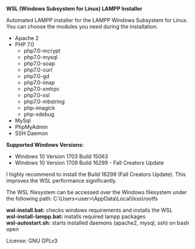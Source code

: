 **WSL (Windows Subsystem for Linux) LAMPP Installer**

Automated LAMPP installer for the LAMPP Windows Subsystem for Linux. You can choose the modules you need during the installation.
- Apache 2
- PHP 7.0
  - php7.0-mcrypt 
  - php7.0-mysql 
  - php7.0-soap 
  - php7.0-curl 
  - php7.0-gd 
  - php7.0-imap 
  - php7.0-xmlrpc 
  - php7.0-xsl 
  - php7.0-mbstring
  - php-imagick
  - php-xdebug
- MySql
- PhpMyAdmin
- SSH Daemon

**Supported Windows Versions:**
- Windows 10 Version 1703 Build 15063
- Windows 10 Version 1709 Build 16299 - Fall Creators Update

I highly recommend to install the Build 16299 (Fall Creators Update). This improves the WSL performance significantly.

The WSL filesystem can be accessed over the Windows filesystem under the following path: 
C:\Users\<user>\AppData\Local\lxss\rootfs

<b>wsl-install.bat:</b> checks windows requirements and installs the WSL<br />
<b>wsl-install-lampp.bat:</b> installs required lampp packages<br />
<b>wsl-autostart.sh:</b> starts installed daemons (apache2, mysql, ssh) on bash open<br />

License: GNU GPLv3
